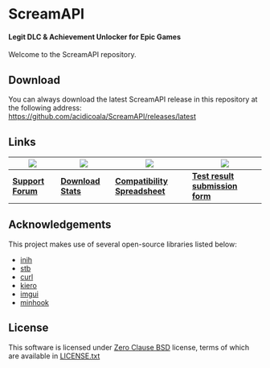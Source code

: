 # ScreamAPI
#### Legit DLC & Achievement Unlocker for Epic Games
Welcome to the ScreamAPI repository.

## Download
You can always download the latest ScreamAPI release in this repository at the following address:
https://github.com/acidicoala/ScreamAPI/releases/latest

## Links

|![](https://i.ibb.co/zfg4kmg/cs.png)|![](https://i.ibb.co/9YrFrMH/circle-icon-16px.png)|![](https://i.ibb.co/qBZjbdc/sheets.png)                                                                                                                      |![](https://i.ibb.co/mHytW8F/forms-16px.png)                                                                                          |
|------------------------------------|--------------------------------------------------|--------------------------------------------------------------------------------------------------------------------------------------------------------------|--------------------------------------------------------------------------------------------------------------------------------------|
|[**Support Forum**](https://cs.rin.ru/forum/viewtopic.php?f=29&t=106474)|[**Download Stats**](https://scream-api-stats.web.app/)| [**Compatibility Spreadsheet**](https://docs.google.com/spreadsheets/d/1yCm2KWSFlV283SI35QpI86v68bFnK7MwxicKBEihIJM)|[**Test result submission form**](https://docs.google.com/forms/d/e/1FAIpQLSeEGotx8ThaHQK8ywW_UPwTJysUZWnCPIDNBJjNpvXAYLPBEg/viewform)|

## Acknowledgements

This project makes use of several open-source libraries listed below:

* [inih](https://github.com/benhoyt/inih)
* [stb](https://github.com/nothings/stb)
* [curl](https://github.com/curl/curl)
* [kiero](https://github.com/Rebzzel/kiero)
* [imgui](https://github.com/ocornut/imgui)
* [minhook](https://github.com/TsudaKageyu/minhook)

## License
This software is licensed under [Zero Clause BSD](https://en.wikipedia.org/wiki/BSD_licenses#0-clause_license_(%22Zero_Clause_BSD%22)) license, terms of which are available in [LICENSE.txt](LICENSE.txt)
